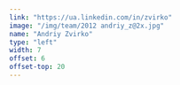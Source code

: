 ```yaml
---
link: "https://ua.linkedin.com/in/zvirko"
image: "/img/team/2012 andriy_z@2x.jpg"
name: "Andriy Zvirko"
type: "left"
width: 7
offset: 6
offset-top: 20
---
```

